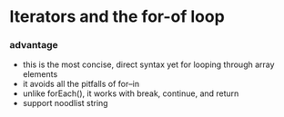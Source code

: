 # Iterators and the for-of loop
### advantage
- this is the most concise, direct syntax yet for looping through array elements
- it avoids all the pitfalls of for–in
- unlike forEach(), it works with break, continue, and return
- support noodlist string
